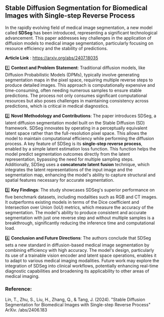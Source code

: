 ## Stable Diffusion Segmentation for Biomedical Images with Single-step Reverse Process

In the rapidly evolving field of medical image segmentation, a new model called **SDSeg** has been introduced, representing a significant technological advancement. This paper addresses key challenges in the application of diffusion models to medical image segmentation, particularly focusing on resource efficiency and the stability of predictions.

**Article Link** : https://arxiv.org/abs/2407.18035

1️⃣ **Context and Problem Statement**: Traditional diffusion models, like Diffusion Probabilistic Models (DPMs), typically involve generating segmentation maps in the pixel space, requiring multiple reverse steps to produce detailed images. This approach is computationally expensive and time-consuming, often needing numerous samples to ensure stable predictions. The process not only consumes significant computational resources but also poses challenges in maintaining consistency across predictions, which is critical in medical diagnostics.

2️⃣ **Novel Methodology and Contributions**: The paper introduces SDSeg, a latent diffusion segmentation model built on the Stable Diffusion (SD) framework. SDSeg innovates by operating in a perceptually equivalent latent space rather than the full-resolution pixel space. This allows the model to maintain computational efficiency while performing the diffusion process. A key feature of SDSeg is its **single-step reverse process**, enabled by a simple latent estimation loss function. This function helps the model predict segmentation outcomes directly from the latent representation, bypassing the need for multiple sampling steps. Additionally, SDSeg uses a **concatenate latent fusion** technique, which integrates the latent representations of the input image and the segmentation map, enhancing the model's ability to capture structural and spatial features necessary for accurate segmentation.

3️⃣ **Key Findings**: The study showcases SDSeg's superior performance on five benchmark datasets, including modalities such as RGB and CT images. It outperforms existing models in terms of the Dice coefficient and Intersection over Union (IoU) metrics, which measure the accuracy of the segmentation. The model's ability to produce consistent and accurate segmentation with just one reverse step and without multiple samples is a breakthrough, significantly reducing the inference time and computational load.

4️⃣ **Conclusion and Future Directions**: The authors conclude that SDSeg sets a new standard in diffusion-based medical image segmentation by combining efficiency with high accuracy. The model's design, particularly its use of a trainable vision encoder and latent space operations, enables it to adapt to various medical imaging modalities. Future work may explore the integration of SDSeg into clinical workflows, potentially enhancing real-time diagnostic capabilities and broadening its applicability to other areas of medical imaging.

### Reference:
Lin, T., Zhu, S., Liu, H., Zhang, Q., & Tang, J. (2024). "Stable Diffusion Segmentation for Biomedical Images with Single-step Reverse Process" ArXiv. /abs/2406.183


